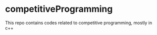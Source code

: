 # competitiveProgramming
This repo contains codes related to competitive programming, mostly in c++
